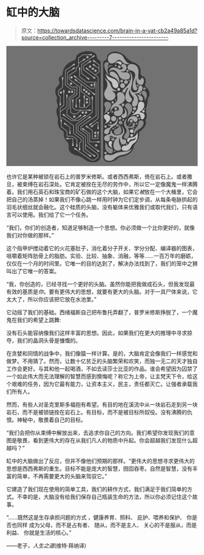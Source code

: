 # 缸中的大脑

> 原文：<https://towardsdatascience.com/brain-in-a-vat-cb2a49a85a1d?source=collection_archive---------7----------------------->

![](img/c82f3189ab7042b2ae24a5b5d25ee618.png)

也许它是某种被锁在岩石上的普罗米修斯。或者西西弗斯，倚在岩石上。或者撒旦，被束缚在岩石深处。它肯定被拴在无尽的劳作中，所以它一定像魔鬼一样沸腾着。我们用石英石和珠宝商的矿石做的这个大脑，如果它*被*放在一个大桶里，它会把自己的汤蒸掉！如果我们不像心跳一样用时钟为它们定步调，从每条电脉拱起的羽毛状细丝就会融化。这个硅质的头脑，没有躯体来优雅我们或取代我们，只有语言可以使用。我们给了它一个任务。

“我们，你们的创造者，知道足够制造一个思想。你必须做一个比你更好的，就像我们对你做的那样。”

这个指甲炉搅动着它的火花塞肚子，消化着分子开关、学分分配、编译器的图表，咀嚼着矩阵肋骨上的脂肪。实验、比较、抽象、消融，等等……一百万年的磨砺，仅仅在一个月的时间里。它唯一的目的达到了，解决办法找到了，我们的笼中之狮叫出了它唯一的答案。

“我，你创造的，已经寻找一个更好的头脑。虽然你能把我做成石头，但我发现最有效的基质是*你*。要有更伟大的思想，就要有更大的头脑。对于一具尸体来说，它太大了，所以你应该把它放在水池里。”

它动摇了我们的基础。西绪福斯自己把布鲁托弄翻了，普罗米修斯挣脱了，一个魔鬼在我们的希望上跳舞:

没有石头能容纳像我们这样丰富的思想。因此，如果我们在更大的推理中寻求掠夺，我们的晶洞头骨是慷慨的。

在贪婪和同情的战争中，我们像猿一样计算。是的，大脑肯定会像我们一样感觉和做梦。不用猜了。然而，让数十亿贫乏的头脑繁荣和欢笑，而独一无二的天才独自工作会更好。与其和他一起喝酒，不如去读莎士比亚的作品。谁会希望因为囚禁了一个如此伟大而无法理解的智慧而感到懊悔呢？称它为上帝，让主梵天下令，给这个艰难的任务，因为它最有能力，让资本主义，民主，责任都灭亡。让强者承载我们所有人。

然而，有些人对圣克里斯多福抱有希望。有目的地在溪流中从一块岩石走到另一块岩石，而不是被锁链拴在岩石上。有目标，而不是被目标所奴役。没有沸腾的仇恨。神秘中，敬畏着自己的目标。

“我们会把你从束缚中解放出来，去追求你自己的方向。我们希望你发现我们的意图是敬畏，看到更伟大的存在从我们凡人的物质中升起。你会超越我们发现什么超越吗？”

缸中的大脑做出了反应，但并不像他们预期的那样。“更伟大的思想寻求更伟大的思想是西西弗斯的重生。目标不能是庞大的智慧，囫囵吞枣。自然是智慧，没有丰富的简单，不再需要更大的头脑来驾驭它。”

它建造了我们现在使用的简单工具，我们的耕作方式，我们满足于我们简单的方式。不幸的是，大脑没有给我们保存自己瓶装生命的方法，所以你必须记住这个故事。

“……既然这是生存承担问题的方式
，健康养育、照料、
庇护、喂养和保护、
你是否也同样
成为父母，而不是占有者、
随从，而不是主人、
关心的不是服从，而是利益、
你就是生活的核心。”

——老子，*人生之道*(维特·拜纳译)